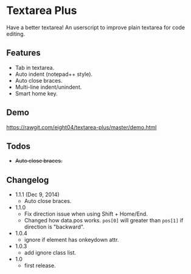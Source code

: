 Textarea Plus
=============
Have a better textarea! An userscript to improve plain textarea for code editing.

Features
--------
* Tab in textarea.
* Auto indent (notepad++ style).
* Auto close braces.
* Multi-line indent/unindent.
* Smart home key.

Demo
----
<https://rawgit.com/eight04/textarea-plus/master/demo.html>

Todos
-----
* <del>Auto close braces.</del>

Changelog
---------
* 1.1.1 (Dec 9, 2014)
	- Auto close braces.
* 1.1.0
	- Fix direction issue when using Shift + Home/End.
	- Changed how data.pos works. `pos[0]` will greater than `pos[1]` if direction is "backward".
* 1.0.4
	- ignore if element has onkeydown attr.
* 1.0.3
	- add ignore class list.
* 1.0
	- first release.
